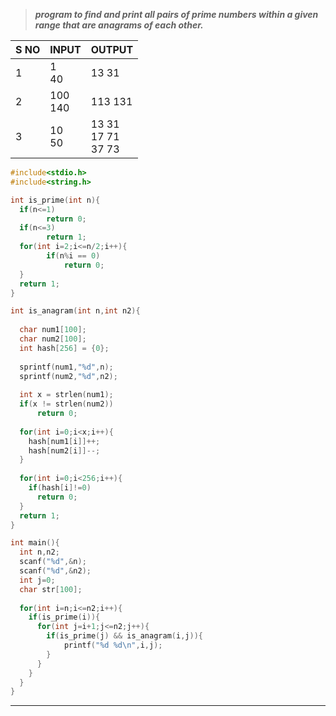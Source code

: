 >***program to find and print all pairs of prime numbers within a given range that are anagrams of each other.***


| S NO | INPUT      | OUTPUT                         |
| ---- | ---------- | ------------------------------ |
| 1    | 1<br>40    | 13   31                        |
| 2    | 100<br>140 | 113 131                        |
| 3    | 10<br>50   | 13   31<br>17   71<br>37    73 |

```c
#include<stdio.h>
#include<string.h>

int is_prime(int n){
  if(n<=1)
		return 0;
  if(n<=3)
		return 1;
  for(int i=2;i<=n/2;i++){
		if(n%i == 0)
			return 0;
  }
  return 1;
}

int is_anagram(int n,int n2){
  
  char num1[100];
  char num2[100];
  int hash[256] = {0};
  
  sprintf(num1,"%d",n);
  sprintf(num2,"%d",n2);
  
  int x = strlen(num1);
  if(x != strlen(num2))
      return 0;
  
  for(int i=0;i<x;i++){
    hash[num1[i]]++;
    hash[num2[i]]--;
  }
  
  for(int i=0;i<256;i++){
    if(hash[i]!=0)
      return 0;
  }
  return 1;
}

int main(){
  int n,n2;
  scanf("%d",&n);
  scanf("%d",&n2);
  int j=0;
  char str[100];
  
  for(int i=n;i<=n2;i++){    
    if(is_prime(i)){      
      for(int j=i+1;j<=n2;j++){
	    if(is_prime(j) && is_anagram(i,j)){
	        printf("%d %d\n",i,j);
        }  
      } 
    }
  }
}
```
---
